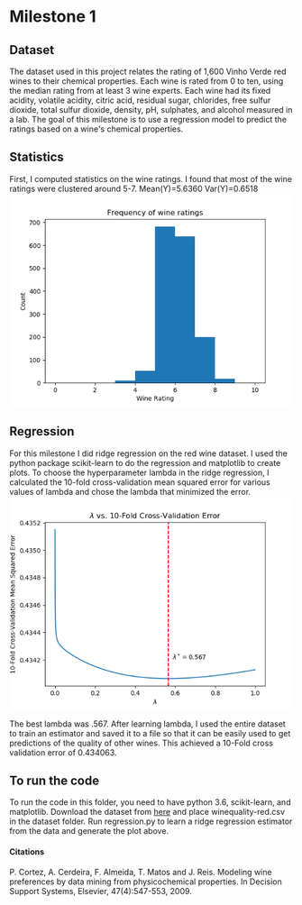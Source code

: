 # Milestone 1
## Dataset
The dataset used in this project relates the rating of 1,600 Vinho Verde red wines to their chemical properties. Each wine is rated from 0 to ten, using the median rating from at least 3 wine experts. Each wine had its fixed acidity, volatile acidity, citric acid, residual sugar, chlorides, free sulfur dioxide, total sulfur dioxide, density, pH, sulphates, and alcohol measured in a lab. The goal of this milestone is to use a regression model to predict the ratings based on a wine's chemical properties.
## Statistics
First, I computed statistics on the wine ratings. I found that most of the wine ratings were clustered around 5-7. Mean(Y)=5.6360 Var(Y)=0.6518
![Histogram of Y](https://raw.githubusercontent.com/vulich/517ApplicationProject/master/milestone_1/Plots/ratings_histogram.png)
## Regression
For this milestone I did ridge regression on the red wine dataset. I used the python package scikit-learn to do the regression and matplotlib to create plots. To choose the hyperparameter lambda in the ridge regression, I calculated the 10-fold cross-validation mean squared error for various values of lambda and chose the lambda that minimized the error.
![this plot](https://raw.githubusercontent.com/vulich/517ApplicationProject/master/milestone_1/Plots/hyperparameter_selection.png)

The best lambda was .567. After learning lambda, I used the entire dataset to train an estimator and saved it to a file so that it can be easily used to get predictions of the quality of other wines. This achieved a 10-Fold cross validation error of 0.434063.

## To run the code
To run the code in this folder, you need to have python 3.6, scikit-learn, and matplotlib. Download the dataset from [here](https://archive.ics.uci.edu/ml/datasets/wine+quality) and place winequality-red.csv in the dataset folder. Run regression.py to learn a ridge regression estimator from the data and generate the plot above.

#### Citations
P. Cortez, A. Cerdeira, F. Almeida, T. Matos and J. Reis. 
Modeling wine preferences by data mining from physicochemical properties. In Decision Support Systems, Elsevier, 47(4):547-553, 2009.